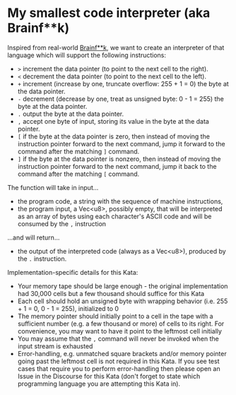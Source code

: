 # My smallest code interpreter (aka Brainf**k)

Inspired from real-world [Brainf**k](https://en.wikipedia.org/wiki/Brainfuck), we want to create an interpreter of that language which will support the following instructions:

- `>` increment the data pointer (to point to the next cell to the right).
- `<` decrement the data pointer (to point to the next cell to the left).
- `+` increment (increase by one, truncate overflow: 255 + 1 = 0) the byte at the data pointer.
- `-` decrement (decrease by one, treat as unsigned byte: 0 - 1 = 255) the byte at the data pointer.
- `.` output the byte at the data pointer.
- `,` accept one byte of input, storing its value in the byte at the data pointer.
- `[` if the byte at the data pointer is zero, then instead of moving the instruction pointer forward to the next command, jump it forward to the command after the matching `]` command.
- `]` if the byte at the data pointer is nonzero, then instead of moving the instruction pointer forward to the next command, jump it back to the command after the matching `[` command.

The function will take in input...

- the program code, a string with the sequence of machine instructions,
- the program input, a Vec\<u8\>, possibly empty, that will be interpreted as an array of bytes using each character's ASCII code and will be consumed by the `,` instruction

...and will return...

- the output of the interpreted code (always as a Vec\<u8\>), produced by the `.` instruction.

Implementation-specific details for this Kata:

- Your memory tape should be large enough - the original implementation had 30,000 cells but a few thousand should suffice for this Kata
- Each cell should hold an unsigned byte with wrapping behavior (i.e. 255 + 1 = 0, 0 - 1 = 255), initialized to 0
- The memory pointer should initially point to a cell in the tape with a sufficient number (e.g. a few thousand or more) of cells to its right. For convenience, you may want to have it point to the leftmost cell initially
- You may assume that the `,` command will never be invoked when the input stream is exhausted
- Error-handling, e.g. unmatched square brackets and/or memory pointer going past the leftmost cell is not required in this Kata. If you see test cases that require you to perform error-handling then please open an Issue in the Discourse for this Kata (don't forget to state which programming language you are attempting this Kata in).

